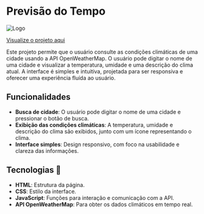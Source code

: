 # Previsão do Tempo

![Logo](https://github.com/user-attachments/assets/f82d1711-09b0-477f-9d6e-ec5edd10e5e7)

[Visualize o projeto aqui](https://devrafcks.github.io/Previs-o-do-tempo/)

Este projeto permite que o usuário consulte as condições climáticas de uma cidade usando a API OpenWeatherMap. O usuário pode digitar o nome de uma cidade e visualizar a temperatura, umidade e uma descrição do clima atual. A interface é simples e intuitiva, projetada para ser responsiva e oferecer uma experiência fluída ao usuário.

## Funcionalidades

- **Busca de cidade**: O usuário pode digitar o nome de uma cidade e pressionar o botão de busca.
- **Exibição das condições climáticas**: A temperatura, umidade e descrição do clima são exibidos, junto com um ícone representando o clima.
- **Interface simples**: Design responsivo, com foco na usabilidade e clareza das informações.

## Tecnologias 🚀

- **HTML**: Estrutura da página.
- **CSS**: Estilo da interface.
- **JavaScript**: Funções para interação e comunicação com a API.
- **API OpenWeatherMap**: Para obter os dados climáticos em tempo real.
